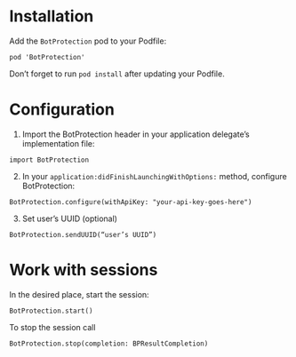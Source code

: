 # Installation

Add the `BotProtection` pod to your Podfile:
```
pod 'BotProtection'
```
Don’t forget to run `pod install` after updating your Podfile.

# Configuration

1. Import the BotProtection header in your application delegate’s implementation file:
```
import BotProtection
```
2. In your `application:didFinishLaunchingWithOptions:` method, configure BotProtection:
```
BotProtection.configure(withApiKey: "your-api-key-goes-here")
```
3. Set user’s UUID (optional)
```
BotProtection.sendUUID(“user’s UUID”)
```

# Work with sessions

In the desired place, start the session:
```
BotProtection.start()
```

To stop the session call 
```
BotProtection.stop(completion: BPResultCompletion)
```
